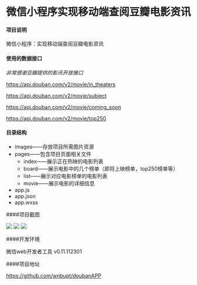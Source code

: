 # 微信小程序实现移动端查阅豆瓣电影资讯

#### 项目说明
微信小程序：实现移动端查阅豆瓣电影资讯
#### 使用的数据接口
*非常感谢豆瓣提供的影讯开放接口*

https://api.douban.com/v2/movie/in_theaters 

https://api.douban.com/v2/movie/subject 

https://api.douban.com/v2/movie/coming_soon 

https://api.douban.com/v2/movie/top250 

#### 目录结构
- images——存放项目所需图片资源
- pages——包含项目页面相关文件
   - index——展示正在热映的电影列表
   - board——展示电影中的几个榜单（即将上映榜单，top250榜单等）
   - list——展示对应电影榜单的电影列表
   - movie——展示电影的详细信息
- app.js
- app.json
- app.wxss 

####项目截图  

<img src="https://github.com/wnbupt/doubanAPP/tree/master/images/index.png"/> 

<img src="https://github.com/wnbupt/doubanAPP/tree/master/images/movieBoard.png"/>  

<img src="https://github.com/wnbupt/doubanAPP/tree/master/images/detail.png"/> 

####开发环境 

微信web开发者工具 v0.11.112301 

####项目地址 

https://github.com/wnbupt/doubanAPP

